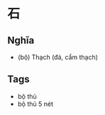 # 石

## Nghĩa
* (bộ) Thạch (đá, cẩm thạch)

## Tags
* bộ thủ
* bộ thủ 5 nét

<script>window.HANZI_FIELD='石';</script>
